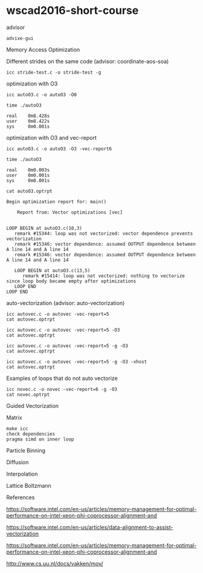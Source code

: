 # wscad2016-short-course

advisor

```
advixe-gui
```

Memory Access Optimization

Different strides on the same code (advisor: coordinate-aos-soa)

```
icc stride-test.c -o stride-test -g
```

optimization with O3

```
icc autoO3.c -o autoO3 -O0

time ./autoO3

real    0m8.428s
user    0m8.422s
sys     0m0.001s
```

optimization with O3 and vec-report 

```
icc autoO3.c -o autoO3 -O3 -vec-report6

time ./autoO3

real    0m0.003s
user    0m0.001s
sys     0m0.001s
```

```
cat autoO3.optrpt

Begin optimization report for: main()

    Report from: Vector optimizations [vec]


LOOP BEGIN at autoO3.c(10,3)
   remark #15344: loop was not vectorized: vector dependence prevents vectorization
   remark #15346: vector dependence: assumed OUTPUT dependence between A line 14 and A line 14
   remark #15346: vector dependence: assumed OUTPUT dependence between A line 14 and A line 14

   LOOP BEGIN at autoO3.c(13,5)
      remark #15414: loop was not vectorized: nothing to vectorize since loop body became empty after optimizations
   LOOP END
LOOP END
```

auto-vectorization (advisor: auto-vectorization)

```
icc autovec.c -o autovec -vec-report=5
cat autovec.optrpt

icc autovec.c -o autovec -vec-report=5 -O3
cat autovec.optrpt

icc autovec.c -o autovec -vec-report=5 -g -O3
cat autovec.optrpt

icc autovec.c -o autovec -vec-report=5 -g -O3 -xhost
cat autovec.optrpt
```

Examples of loops that do not auto vectorize

```
icc novec.c -o novec -vec-report=6 -g -O3
cat novec.optrpt
```

Guided Vectorization

Matrix

```
make icc
check dependencies
pragma simd on inner loop

```

Particle Binning 

Diffusion

Interpolation

Lattice Boltzmann



References

https://software.intel.com/en-us/articles/memory-management-for-optimal-performance-on-intel-xeon-phi-coprocessor-alignment-and

https://software.intel.com/en-us/articles/data-alignment-to-assist-vectorization

https://software.intel.com/en-us/articles/memory-management-for-optimal-performance-on-intel-xeon-phi-coprocessor-alignment-and

http://www.cs.uu.nl/docs/vakken/mov/
